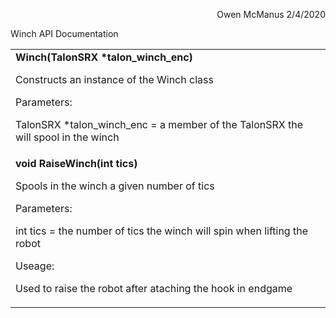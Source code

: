 <!----- Conversion time: 0.579 seconds.


Using this Markdown file:

1. Cut and paste this output into your source file.
2. See the notes and action items below regarding this conversion run.
3. Check the rendered output (headings, lists, code blocks, tables) for proper
   formatting and use a linkchecker before you publish this page.

Conversion notes:

* Docs to Markdown version 1.0β17
* Tue Feb 04 2020 18:07:04 GMT-0800 (PST)
* Source doc: https://docs.google.com/a/student.csd509j.net/open?id=1kw0c90MzhzvLyuGz5SmanO2S6valWcnoD6NrluF2Cis
----->


<p style="text-align: right">
Owen McManus 2/4/2020</p>


Winch API Documentation


<table>
  <tr>
   <td><strong>Winch(TalonSRX *talon_winch_enc)</strong>
<p>
Constructs an instance of the Winch class
<p>
Parameters: 
<p>
TalonSRX *talon_winch_enc = a member of the TalonSRX the will spool in the winch
   </td>
  </tr>
  <tr>
   <td><strong>void RaiseWinch(int tics)</strong>
<p>
Spools in the winch a given number of tics
<p>
Parameters:
<p>
int tics = the number of tics the winch will spin when lifting the robot
<p>
Useage:
<p>
Used to raise the robot after ataching the hook in endgame
   </td>
  </tr>
</table>



<!-- Docs to Markdown version 1.0β17 -->

